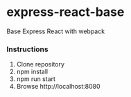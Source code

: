 # express-react-base
Base Express React with webpack

### Instructions

1. Clone repository
2. npm install
3. npm run start
4. Browse http://localhost:8080
